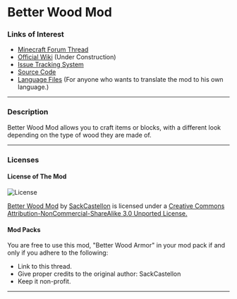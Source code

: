 Better Wood Mod
=========================

### Links of Interest ###

- [Minecraft Forum Thread](http://www.minecraftforum.net/topic/1865771-)
- [Official Wiki](https://github.com/SackCastellon/BetterWood/wiki) (Under Construction)
- [Issue Tracking System](https://github.com/SackCastellon/BetterWood/issues)
- [Source Code](https://github.com/SackCastellon/BetterWood)
- [Language Files](https://github.com/SackCastellon/BetterWood/tree/master/assets/betterwood/lang) (For anyone who wants to translate the mod to his own language.)

* * *

### Description ###

Better Wood Mod allows you to craft items or blocks, with a different look depending on the type of wood they are made of.

* * *

### Licenses ###

#### License of The Mod ####

![License](http://i.creativecommons.org/l/by-nc-sa/3.0/80x15.png)

[Better Wood Mod](http://www.minecraftforum.net/topic/1865771-) by [SackCastellon](http://www.minecraftforum.net/user/1775848-sackcastellon/) is licensed under a [Creative Commons Attribution-NonCommercial-ShareAlike 3.0 Unported License.](http://creativecommons.org/licenses/by-nc-sa/3.0/)

#### Mod Packs ####

You are free to use this mod, "Better Wood Armor" in your mod pack if and only if you adhere to the following:

* Link to this thread.
* Give proper credits to the original author: SackCastellon
* Keep it non-profit.

* * *
